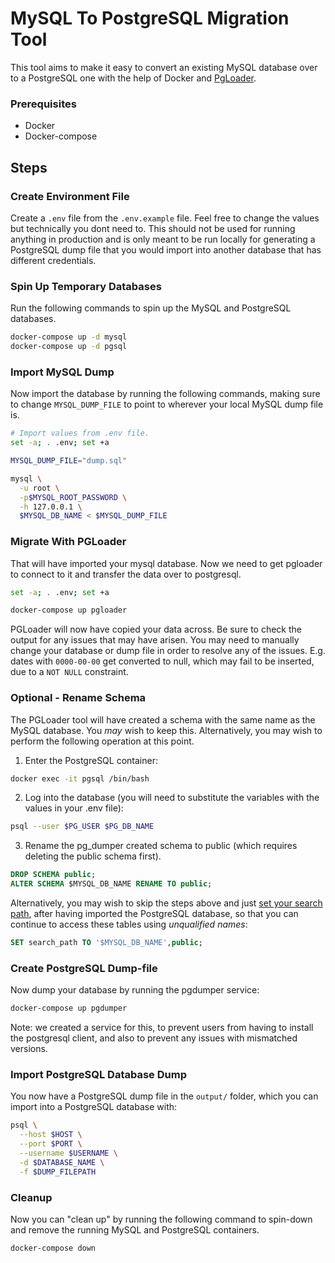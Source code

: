MySQL To PostgreSQL Migration Tool
==================================

This tool aims to make it easy to convert an existing MySQL database over to a
PostgreSQL one with the help of Docker and
[PgLoader](https://github.com/dimitri/pgloader).


### Prerequisites
* Docker
* Docker-compose


## Steps

### Create Environment File
Create a `.env` file from the `.env.example` file. Feel free to change the
values but technically you dont need to. This should not be used for running
anything in production and is only meant to be run locally for generating a
PostgreSQL dump file that you would import into another database that has
different credentials.


### Spin Up Temporary Databases
Run the following commands to spin up the MySQL and PostgreSQL databases.

```bash
docker-compose up -d mysql
docker-compose up -d pgsql
```

### Import MySQL Dump
Now import the database by running the following commands, making sure to
change `MYSQL_DUMP_FILE` to point to wherever your local MySQL dump file is.

```bash
# Import values from .env file.
set -a; . .env; set +a

MYSQL_DUMP_FILE="dump.sql"

mysql \
  -u root \
  -p$MYSQL_ROOT_PASSWORD \
  -h 127.0.0.1 \
  $MYSQL_DB_NAME < $MYSQL_DUMP_FILE
```

### Migrate With PGLoader
That will have imported your mysql database. Now we need to get pgloader to
connect to it and transfer the data over to postgresql.

```bash
set -a; . .env; set +a

docker-compose up pgloader
```

PGLoader will now have copied your data across. Be sure to check the output for
any issues that may have arisen. You may need to manually change your database
or dump file in order to resolve any of the issues. E.g. dates with `0000-00-00`
get converted to null, which may fail to be inserted, due to a `NOT NULL`
constraint.


### Optional - Rename Schema
The PGLoader tool will have created a schema with the same name as the
MySQL database. You *may* wish to keep this. Alternatively, you may wish to
perform the following operation at this point.

1. Enter the PostgreSQL container:
```bash
docker exec -it pgsql /bin/bash
```

2. Log into the database (you will need to substitute the variables with the
values in your .env file):
```bash
psql --user $PG_USER $PG_DB_NAME
```

3. Rename the pg_dumper created schema to public (which requires deleting
the public schema first).
```sql
DROP SCHEMA public;
ALTER SCHEMA $MYSQL_DB_NAME RENAME TO public;
```

Alternatively, you may wish to skip the steps above and just [set your search
path](https://www.postgresql.org/docs/9.6/ddl-schemas.html#DDL-SCHEMAS-PATH),
after having imported the PostgreSQL database, so that you can continue to access these tables using *unqualified names*:

```sql
SET search_path TO '$MYSQL_DB_NAME',public;
```


### Create PostgreSQL Dump-file
Now dump your database by running the pgdumper service:

```bash
docker-compose up pgdumper
```

Note: we created a service for this, to prevent users from having to install the
postgresql client, and also to prevent any issues with mismatched versions.

### Import PostgreSQL Database Dump
You now have a PostgreSQL dump file in the `output/` folder, which you can
import into a PostgreSQL database with:

```bash
psql \
  --host $HOST \
  --port $PORT \
  --username $USERNAME \
  -d $DATABASE_NAME \
  -f $DUMP_FILEPATH
```





### Cleanup
Now you can "clean up" by running the following command to spin-down and remove
the running MySQL and PostgreSQL containers.

```bash
docker-compose down
```
